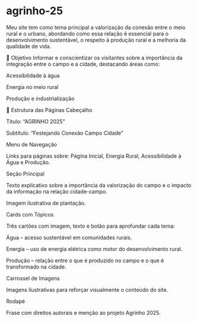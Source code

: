 # agrinho-25
Meu site tem como tema principal a valorização da conexão entre o meio rural e o urbano, abordando como essa relação é essencial para o desenvolvimento sustentável, o respeito à produção rural e a melhoria da qualidade de vida.

🔹 Objetivo
Informar e conscientizar os visitantes sobre a importância da integração entre o campo e a cidade, destacando áreas como:

Acessibilidade à água

Energia no meio rural

Produção e industrialização

🔹 Estrutura das Páginas
Cabeçalho

Título: “AGRINHO 2025”

Subtítulo: “Festejando Conexão Campo Cidade”

Menu de Navegação

Links para páginas sobre: Página Inicial, Energia Rural, Acessibilidade à Água e Produção.

Seção Principal

Texto explicativo sobre a importância da valorização do campo e o impacto da informação na relação cidade-campo.

Imagem ilustrativa de plantação.

Cards com Tópicos

Três cartões com imagem, texto e botão para aprofundar cada tema:

Água – acesso sustentável em comunidades rurais.

Energia – uso de energia elétrica como motor do desenvolvimento rural.

Produção – relação entre o que é produzido no campo e o que é transformado na cidade.

Carrossel de Imagens

Imagens ilustrativas para reforçar visualmente o conteúdo do site.

Rodapé

Frase com direitos autorais e menção ao projeto Agrinho 2025.
